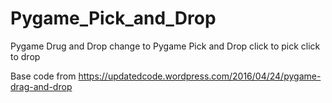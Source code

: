 # Pygame_Pick_and_Drop
Pygame Drug and Drop change to Pygame Pick and Drop click to pick click to drop

Base code from
https://updatedcode.wordpress.com/2016/04/24/pygame-drag-and-drop
